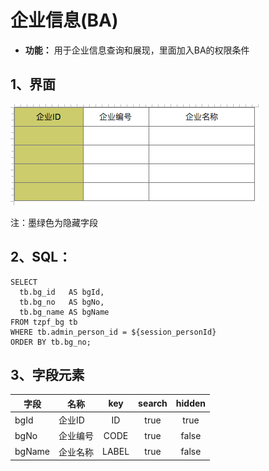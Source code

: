# 企业信息(BA)
- **功能：** 用于企业信息查询和展现，里面加入BA的权限条件

## 1、界面
![](./../img/dynobj/企业信息(BA).png)

注：墨绿色为隐藏字段

## 2、SQL：
```
SELECT
  tb.bg_id   AS bgId,
  tb.bg_no   AS bgNo,
  tb.bg_name AS bgName 
FROM tzpf_bg tb
WHERE tb.admin_person_id = ${session_personId}
ORDER BY tb.bg_no;
```

## 3、字段元素
|字段|名称|key|search|hidden|
|---|---|:---:|:---:|:---:|
|bgId|企业ID|ID|true|true|
|bgNo|企业编号|CODE|true|false|
|bgName|企业名称|LABEL|true|false|


